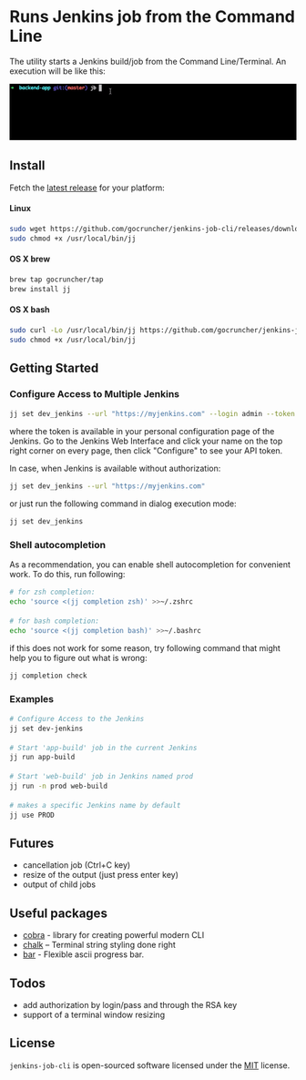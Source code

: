#  Runs Jenkins job from the Command Line 
<meta name="google-site-verification" content="Wl2WZRolJ6omFNTQRguTy0GRQU41taSDq20n4Qgz05c" />

The utility starts a Jenkins build/job from the Command Line/Terminal.
An execution will be like this:

![terminal demo](assets/demo.gif)

## Install
Fetch the [latest release](https://github.com/gocruncher/jenkins-job-cli/releases) for your platform:

#### Linux

```bash
sudo wget https://github.com/gocruncher/jenkins-job-cli/releases/download/v1.1.2/jenkins-job-cli-1.1.2-linux-amd64 -O /usr/local/bin/jj
sudo chmod +x /usr/local/bin/jj
```

#### OS X brew 

```bash
brew tap gocruncher/tap
brew install jj
```
#### OS X bash
```bash
sudo curl -Lo /usr/local/bin/jj https://github.com/gocruncher/jenkins-job-cli/releases/download/v1.1.2/jenkins-job-cli-1.1.2-darwin-amd64
sudo chmod +x /usr/local/bin/jj
```

## Getting Started 

### Configure Access to Multiple Jenkins

```bash
jj set dev_jenkins --url "https://myjenkins.com" --login admin --token 11aa0926784999dab5  
```
where the token is available in your personal configuration page of the Jenkins. Go to the Jenkins Web Interface and click your name on the top right corner on every page, then click "Configure" to see your API token. 

In case, when Jenkins is available without authorization:
```bash
jj set dev_jenkins --url "https://myjenkins.com"  
```

or just run the following command in dialog execution mode:
```bash
jj set dev_jenkins
```


### Shell autocompletion

As a recommendation, you can enable shell autocompletion for convenient work. To do this, run following:
```bash
# for zsh completion:
echo 'source <(jj completion zsh)' >>~/.zshrc

# for bash completion:
echo 'source <(jj completion bash)' >>~/.bashrc
```
if this does not work for some reason, try following command that might help you to figure out what is wrong: 
```bash
jj completion check
```

### Examples
```bash
# Configure Access to the Jenkins
jj set dev-jenkins

# Start 'app-build' job in the current Jenkins
jj run app-build

# Start 'web-build' job in Jenkins named prod
jj run -n prod web-build

# makes a specific Jenkins name by default
jj use PROD  
```

## Futures
- cancellation job (Ctrl+C key)
- resize of the output (just press enter key)
- output of child jobs   

## Useful packages
- [cobra](https://github.com/spf13/cobra) - library for creating powerful modern CLI
- [chalk](https://github.com/chalk/chalk) – Terminal string styling done right
- [bar](https://github.com/superhawk610/bar) - Flexible ascii progress bar.

## Todos
- add authorization by login/pass and through the RSA key
- support of a terminal window resizing

## License
`jenkins-job-cli` is open-sourced software licensed under the [MIT](LICENSE) license.
